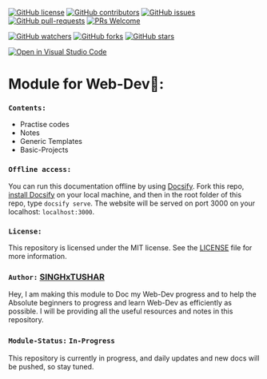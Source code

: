 [![GitHub license](https://img.shields.io/github/license/SINGHxTUSHAR/WebDev-SINGHxTUSHAR.svg)](https://github.com/SINGHxTUSHAR/WebDev-SINGHxTUSHAR/blob/master/LICENSE)
[![GitHub contributors](https://img.shields.io/github/contributors/SINGHxTUSHAR/WebDev-SINGHxTUSHAR.svg)](https://GitHub.com/SINGHxTUSHAR/WebDev-SINGHxTUSHAR/graphs/contributors/)
[![GitHub issues](https://img.shields.io/github/issues/SINGHxTUSHAR/WebDev-SINGHxTUSHAR.svg)](https://GitHub.com/SINGHxTUSHAR/WebDev-SINGHxTUSHAR/issues/)
[![GitHub pull-requests](https://img.shields.io/github/issues-pr/SINGHxTUSHAR/WebDev-SINGHxTUSHAR.svg)](https://GitHub.com/SINGHxTUSHAR/WebDev-SINGHxTUSHAR/pulls/)
[![PRs Welcome](https://img.shields.io/badge/PRs-welcome-brightgreen.svg?style=flat-square)](http://makeapullrequest.com)


[![GitHub watchers](https://img.shields.io/github/watchers/SINGHxTUSHAR/WebDev-SINGHxTUSHAR.svg?style=social&label=Watch&maxAge=2592000)](https://GitHub.com/SINGHxTUSHAR/WebDev-SINGHxTUSHAR/watchers/)
[![GitHub forks](https://img.shields.io/github/forks/SINGHxTUSHAR/WebDev-SINGHxTUSHAR.svg?style=social&label=Fork&maxAge=2592000)](https://GitHub.com/SINGHxTUSHAR/WebDev-SINGHxTUSHAR/network/)
[![GitHub stars](https://img.shields.io/github/stars/SINGHxTUSHAR/WebDev-SINGHxTUSHAR.svg?style=social&label=Star&maxAge=2592000)](https://GitHub.com/SINGHxTUSHAR/WebDev-SINGHxTUSHAR/stargazers/)

[![Open in Visual Studio Code](https://img.shields.io/static/v1?logo=visualstudiocode&label=&message=Open%20in%20Visual%20Studio%20Code&labelColor=2c2c32&color=007acc&logoColor=007acc)](https://open.vscode.dev/SINGHxTUSHAR/WebDev-SINGHxTUSHAR)


# Module for Web-Dev🌟: 
### `Contents:`
* Practise codes
* Notes
* Generic Templates
* Basic-Projects

 ### `Offline access:`
You can run this documentation offline by using [Docsify](https://docsify.js.org/#/). Fork this repo, [install Docsify](https://docsify.js.org/#/quickstart) on your local machine, and then in the root folder of this repo, type `docsify serve`. The website will be served on port 3000 on your localhost: `localhost:3000`.

### `License:`
This repository is licensed under the MIT license. See the <a href="https://github.com/SINGHxTUSHAR/WebDev-SINGHxTUSHAR/blob/main/LICENSE">LICENSE</a>  file for more information.

### `Author:` <a href="https://github.com/SINGHxTUSHAR">SINGHxTUSHAR</a>
Hey, I am making this module to Doc my Web-Dev progress and to help the Absolute beginners to progress and learn Web-Dev as efficiently as possible. I will be providing all the useful resources and notes in this repository.

### `Module-Status:`  `In-Progress`
This repository is currently in progress, and daily updates and new docs will be pushed, so stay tuned.


